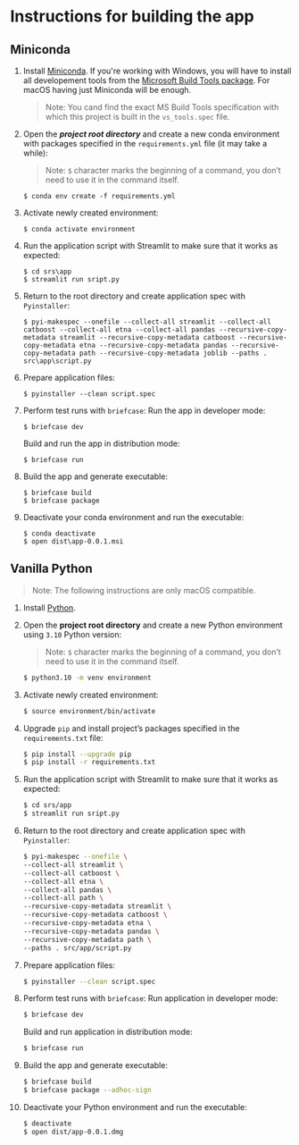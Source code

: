 # Instructions for building the app
## Miniconda
1. Install [Miniconda](https://docs.conda.io/en/latest/miniconda.html). If you're working with Windows, you will have to install all developement tools from the [Microsoft Build Tools package](https://visualstudio.microsoft.com/visual-cpp-build-tools/). For macOS having just Miniconda will be enough.
	> Note: You cand find the exact MS Build Tools specification with which this project is built in the `vs_tools.spec` file.
2. Open the ***project root directory*** and create a new conda environment with packages specified in the `requirements.yml` file (it may take a while):
	> Note: `$` character marks the beginning of a command, you don’t need to use it in the command itself.

	```
	$ conda env create -f requirements.yml
	```

3. Activate newly created environment:
	```
	$ conda activate environment
	```
4. Run the application script with Streamlit to make sure that it works as expected:
	```
	$ cd srs\app
	$ streamlit run sript.py
	```
5. Return to the root directory and create application spec with `Pyinstaller`:
	```
	$ pyi-makespec --onefile --collect-all streamlit --collect-all catboost --collect-all etna --collect-all pandas --recursive-copy-metadata streamlit --recursive-copy-metadata catboost --recursive-copy-metadata etna --recursive-copy-metadata pandas --recursive-copy-metadata path --recursive-copy-metadata joblib --paths . src\app\script.py
	```
6. Prepare application files:
	```
	$ pyinstaller --clean script.spec
	```
7. Perform test runs with `briefcase`:
	Run the app in developer mode:
	```
	$ briefcase dev
	```
	Build and run the app in distribution mode:
	```
	$ briefcase run
	```
8.  Build the app and generate executable:
	```
	$ briefcase build
	$ briefcase package
	```
9.  Deactivate your conda environment and run the executable:
	```
	$ conda deactivate
	$ open dist\app-0.0.1.msi
	```


## Vanilla Python
> Note: The following instructions are only macOS compatible.

1. Install [Python](https://www.python.org/downloads/macos/).
2. Open the **project root directory** and create a new Python environment using `3.10` Python version:
	> Note: `$` character marks the beginning of a command, you don’t need to use it in the command itself.

	```bash
	$ python3.10 -m venv environment
	```

3. Activate newly created environment:
	```bash
	$ source environment/bin/activate
	```
4. Upgrade `pip` and install project’s packages specified in the `requirements.txt` file:
	```bash
	$ pip install --upgrade pip
	$ pip install -r requirements.txt
	```
5. Run the application script with Streamlit to make sure that it works as expected:
	```bash
	$ cd srs/app
	$ streamlit run sript.py
	```
6. Return to the root directory and create application spec with `Pyinstaller`:
	```bash
	$ pyi-makespec --onefile \
	--collect-all streamlit \
	--collect-all catboost \
	--collect-all etna \
	--collect-all pandas \
	--collect-all path \
	--recursive-copy-metadata streamlit \
	--recursive-copy-metadata catboost \
	--recursive-copy-metadata etna \
	--recursive-copy-metadata pandas \
	--recursive-copy-metadata path \
	--paths . src/app/script.py
	```
7. Prepare application files:
	```bash
	$ pyinstaller --clean script.spec
	```
9. Perform test runs with `briefcase`:
	Run application in developer mode:
	```bash
	$ briefcase dev
	```
	Build and run application in distribution mode:
	```bash
	$ briefcase run
	```
10. Build the app and generate executable:
	```bash
	$ briefcase build
	$ briefcase package --adhoc-sign
	```
11. Deactivate your Python environment and run the executable:
	```bash
	$ deactivate
	$ open dist/app-0.0.1.dmg
	```

